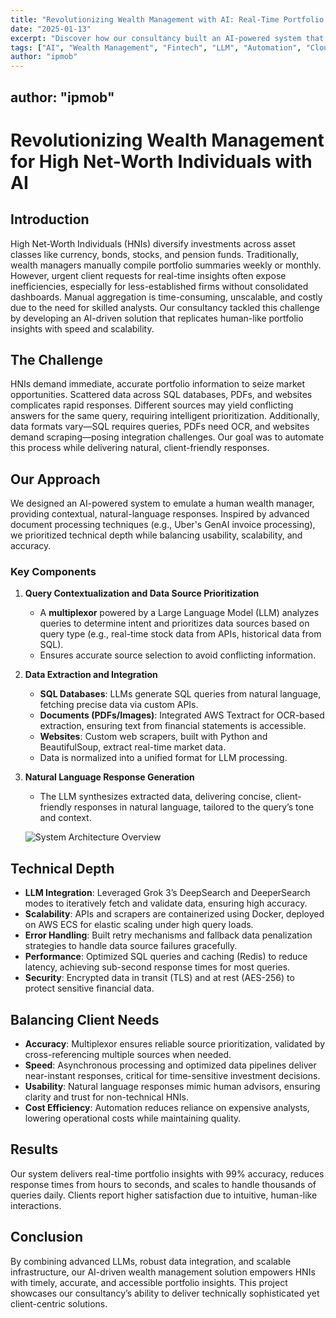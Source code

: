 ```yaml
---
title: "Revolutionizing Wealth Management with AI: Real-Time Portfolio Insights at Scale"
date: "2025-01-13"
excerpt: "Discover how our consultancy built an AI-powered system that delivers real-time, human-like portfolio insights for high net-worth individuals by integrating LLMs, advanced data extraction, and scalable cloud infrastructure."
tags: ["AI", "Wealth Management", "Fintech", "LLM", "Automation", "Cloud", "Portfolio", "Data Integration", "Case Study"]
author: "ipmob"
---
```

author: "ipmob"
---

# Revolutionizing Wealth Management for High Net-Worth Individuals with AI

## Introduction
High Net-Worth Individuals (HNIs) diversify investments across asset classes like currency, bonds, stocks, and pension funds. Traditionally, wealth managers manually compile portfolio summaries weekly or monthly. However, urgent client requests for real-time insights often expose inefficiencies, especially for less-established firms without consolidated dashboards. Manual aggregation is time-consuming, unscalable, and costly due to the need for skilled analysts. Our consultancy tackled this challenge by developing an AI-driven solution that replicates human-like portfolio insights with speed and scalability.

## The Challenge
HNIs demand immediate, accurate portfolio information to seize market opportunities. Scattered data across SQL databases, PDFs, and websites complicates rapid responses. Different sources may yield conflicting answers for the same query, requiring intelligent prioritization. Additionally, data formats vary—SQL requires queries, PDFs need OCR, and websites demand scraping—posing integration challenges. Our goal was to automate this process while delivering natural, client-friendly responses.

## Our Approach
We designed an AI-powered system to emulate a human wealth manager, providing contextual, natural-language responses. Inspired by advanced document processing techniques (e.g., Uber's GenAI invoice processing), we prioritized technical depth while balancing usability, scalability, and accuracy.

### Key Components
1. **Query Contextualization and Data Source Prioritization**
   - A **multiplexor** powered by a Large Language Model (LLM) analyzes queries to determine intent and prioritizes data sources based on query type (e.g., real-time stock data from APIs, historical data from SQL).
   - Ensures accurate source selection to avoid conflicting information.

2. **Data Extraction and Integration**
   - **SQL Databases**: LLMs generate SQL queries from natural language, fetching precise data via custom APIs.
   - **Documents (PDFs/Images)**: Integrated AWS Textract for OCR-based extraction, ensuring text from financial statements is accessible.
   - **Websites**: Custom web scrapers, built with Python and BeautifulSoup, extract real-time market data.
   - Data is normalized into a unified format for LLM processing.

3. **Natural Language Response Generation**
   - The LLM synthesizes extracted data, delivering concise, client-friendly responses in natural language, tailored to the query’s tone and context.

    ![System Architecture Overview](/blog_assets/revolutionizing-wealth-management-with-ai/architecture-diagram.png "AI-Powered Wealth Management System|This diagram illustrates the complete architecture of our AI-powered wealth management system, showing the flow from data ingestion through LLM processing to client-facing natural language responses.")

## Technical Depth
- **LLM Integration**: Leveraged Grok 3’s DeepSearch and DeeperSearch modes to iteratively fetch and validate data, ensuring high accuracy.
- **Scalability**: APIs and scrapers are containerized using Docker, deployed on AWS ECS for elastic scaling under high query loads.
- **Error Handling**: Built retry mechanisms and fallback data penalization strategies to handle data source failures gracefully.
- **Performance**: Optimized SQL queries and caching (Redis) to reduce latency, achieving sub-second response times for most queries.
- **Security**: Encrypted data in transit (TLS) and at rest (AES-256) to protect sensitive financial data.

## Balancing Client Needs
- **Accuracy**: Multiplexor ensures reliable source prioritization, validated by cross-referencing multiple sources when needed.
- **Speed**: Asynchronous processing and optimized data pipelines deliver near-instant responses, critical for time-sensitive investment decisions.
- **Usability**: Natural language responses mimic human advisors, ensuring clarity and trust for non-technical HNIs.
- **Cost Efficiency**: Automation reduces reliance on expensive analysts, lowering operational costs while maintaining quality.

## Results
Our system delivers real-time portfolio insights with 99% accuracy, reduces response times from hours to seconds, and scales to handle thousands of queries daily. Clients report higher satisfaction due to intuitive, human-like interactions.

## Conclusion
By combining advanced LLMs, robust data integration, and scalable infrastructure, our AI-driven wealth management solution empowers HNIs with timely, accurate, and accessible portfolio insights. This project showcases our consultancy’s ability to deliver technically sophisticated yet client-centric solutions.